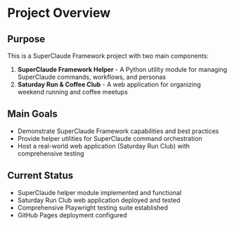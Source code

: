 # Project Overview

## Purpose
This is a SuperClaude Framework project with two main components:

1. **SuperClaude Framework Helper** - A Python utility module for managing SuperClaude commands, workflows, and personas
2. **Saturday Run & Coffee Club** - A web application for organizing weekend running and coffee meetups

## Main Goals
- Demonstrate SuperClaude Framework capabilities and best practices
- Provide helper utilities for SuperClaude command orchestration
- Host a real-world web application (Saturday Run Club) with comprehensive testing

## Current Status
- SuperClaude helper module implemented and functional
- Saturday Run Club web application deployed and tested
- Comprehensive Playwright testing suite established
- GitHub Pages deployment configured